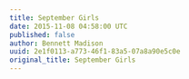 ```yaml
---
title: September Girls
date: 2015-11-08 04:58:00 UTC
published: false
author: Bennett Madison
uuid: 2e1f0113-a773-46f1-83a5-07a8a90e5c0e
original_title: September Girls
---
```


